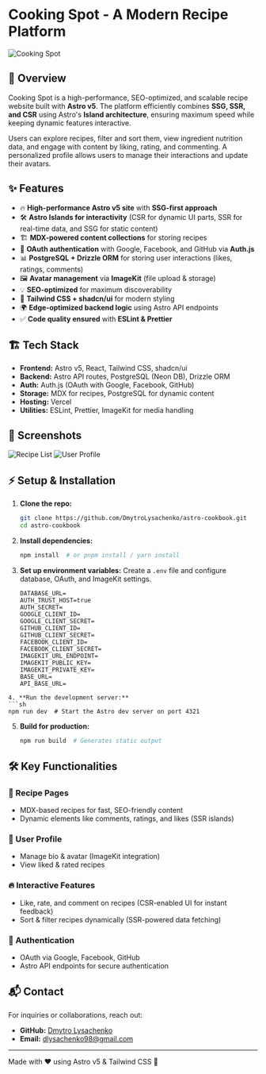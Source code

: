 # Cooking Spot - A Modern Recipe Platform

![Cooking Spot](https://ik.imagekit.io/lysachenkodmytro/cooking-spot/Screenshot%202025-03-13%20at%2015-48-13%20Cooking%20Spot.png) <!-- Replace with actual banner image URL -->

## 🚀 Overview

Cooking Spot is a high-performance, SEO-optimized, and scalable recipe website built with **Astro v5**. The platform efficiently combines **SSG, SSR, and CSR** using Astro's **Island architecture**, ensuring maximum speed while keeping dynamic features interactive.

Users can explore recipes, filter and sort them, view ingredient nutrition data, and engage with content by liking, rating, and commenting. A personalized profile allows users to manage their interactions and update their avatars.

## ✨ Features

- 🔥 **High-performance Astro v5 site** with **SSG-first approach**
- 🛠 **Astro Islands for interactivity** (CSR for dynamic UI parts, SSR for real-time data, and SSG for static content)
- 🏗 **MDX-powered content collections** for storing recipes
- 🔐 **OAuth authentication** with Google, Facebook, and GitHub via **Auth.js**
- 📊 **PostgreSQL + Drizzle ORM** for storing user interactions (likes, ratings, comments)
- 🖼 **Avatar management** via **ImageKit** (file upload & storage)
- 💡 **SEO-optimized** for maximum discoverability
- 🎨 **Tailwind CSS + shadcn/ui** for modern styling
- 🌍 **Edge-optimized backend logic** using Astro API endpoints
- ✅ **Code quality ensured** with **ESLint & Prettier**

## 🏗 Tech Stack

- **Frontend:** Astro v5, React, Tailwind CSS, shadcn/ui
- **Backend:** Astro API routes, PostgreSQL (Neon DB), Drizzle ORM
- **Auth:** Auth.js (OAuth with Google, Facebook, GitHub)
- **Storage:** MDX for recipes, PostgreSQL for dynamic content
- **Hosting:** Vercel
- **Utilities:** ESLint, Prettier, ImageKit for media handling

## 📸 Screenshots

![Recipe List](https://ik.imagekit.io/lysachenkodmytro/cooking-spot/Screenshot%202025-03-13%20at%2015-53-45%20Recipes.png?updatedAt=1741877992242)
![User Profile](https://ik.imagekit.io/lysachenkodmytro/cooking-spot/Screenshot%202025-03-13%20at%2015-54-57%20User%20Dashboard.png?updatedAt=1741877992218)

## ⚡ Setup & Installation

1. **Clone the repo:**
   ```sh
   git clone https://github.com/DmytroLysachenko/astro-cookbook.git
   cd astro-cookbook
   ```
2. **Install dependencies:**
   ```sh
   npm install  # or pnpm install / yarn install
   ```
3. **Set up environment variables:**
   Create a `.env` file and configure database, OAuth, and ImageKit settings.
   ```env
   DATABASE_URL=
   AUTH_TRUST_HOST=true
   AUTH_SECRET=
   GOOGLE_CLIENT_ID=
   GOOGLE_CLIENT_SECRET=
   GITHUB_CLIENT_ID=
   GITHUB_CLIENT_SECRET=
   FACEBOOK_CLIENT_ID=
   FACEBOOK_CLIENT_SECRET=
   IMAGEKIT_URL_ENDPOINT=
   IMAGEKIT_PUBLIC_KEY=
   IMAGEKIT_PRIVATE_KEY=
   BASE_URL=
   API_BASE_URL=
   ```

````
4. **Run the development server:**
```sh
npm run dev  # Start the Astro dev server on port 4321
````

5. **Build for production:**
   ```sh
   npm run build  # Generates static output
   ```

## 🛠 Key Functionalities

### 🌟 Recipe Pages

- MDX-based recipes for fast, SEO-friendly content
- Dynamic elements like comments, ratings, and likes (SSR islands)

### 👤 User Profile

- Manage bio & avatar (ImageKit integration)
- View liked & rated recipes

### 🔥 Interactive Features

- Like, rate, and comment on recipes (CSR-enabled UI for instant feedback)
- Sort & filter recipes dynamically (SSR-powered data fetching)

### 🔐 Authentication

- OAuth via Google, Facebook, GitHub
- Astro API endpoints for secure authentication

## 📬 Contact

For inquiries or collaborations, reach out:

- **GitHub:** [Dmytro Lysachenko](https://github.com/DmytroLysachenko)
- **Email:** dlysachenko98@gmail.com

---

Made with ❤️ using Astro v5 & Tailwind CSS 🚀
